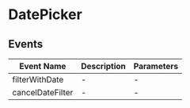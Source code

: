 # DatePicker

## Events

<!-- @vuese:DatePicker:events:start -->
|Event Name|Description|Parameters|
|---|---|---|
|filterWithDate|-|-|
|cancelDateFilter|-|-|

<!-- @vuese:DatePicker:events:end -->


